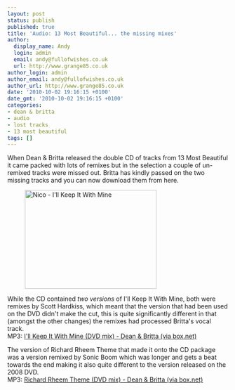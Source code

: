 ```yaml
---
layout: post
status: publish
published: true
title: 'Audio: 13 Most Beautiful... the missing mixes'
author:
  display_name: Andy
  login: admin
  email: andy@fullofwishes.co.uk
  url: http://www.grange85.co.uk
author_login: admin
author_email: andy@fullofwishes.co.uk
author_url: http://www.grange85.co.uk
date: '2010-10-02 19:16:15 +0100'
date_gmt: '2010-10-02 19:16:15 +0100'
categories:
- dean & britta
- audio
- lost tracks
- 13 most beautiful
tags: []
---
```

<p>When Dean & Britta released the double CD of tracks from 13 Most Beautiful it came packed with lots of remixes but in the selection a couple of un-remixed tracks were missed out. Britta has kindly passed on the two missing tracks and you can now download them from here.</p>
<p><figure class="caption alignright" width="300" caption="Nico - I'll Keep It With Mine"><img src="https://www.fullofwishes.co.uk/wp/wp-content/uploads/2010/10/nico-13mostbeautiful-300x225.jpg" alt="Nico - I&#039;ll Keep It With Mine" title="nico-13mostbeautiful" width="300" height="225" class="size-medium wp-image-2082" /><figcaption class="caption-text"></figcaption></figure>
<p>While the CD contained <em>two versions</em> of I'll Keep It With Mine, both were remixes by Scott Hardkiss, which meant that the version that had been used on the DVD didn't make the cut, this is quite significantly different in that (amongst the other changes) the remixes had processed Britta's vocal track.<br/>MP3: <a href="http://www.box.net/shared/p8dmvbhldc">I'll Keep It With Mine (DVD mix) - Dean & Britta (via box.net)</a></p>
<p>The version of Richard Rheem Theme that made it onto the CD package was a version remixed by Sonic Boom which was longer and gets a beat towards the end making it also quite different to the version released on the 2008 DVD.<br/>MP3: <a href="http://www.box.net/shared/m55pzcso4c">Richard Rheem Theme (DVD mix) - Dean & Britta (via box.net)</a></p>

